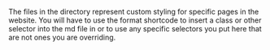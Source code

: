 The files in the directory represent custom styling for specific pages in the website.  You will have to use the format shortcode to insert a class or other selector into the md file in or to use any specific selectors you put here that are not ones you are overriding.